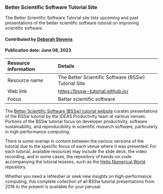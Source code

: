 ### Better Scientific Software Tutorial Site

<!-- deck text start --> 

The Better Scientific Software Tutorial site lists upcoming and past presentations of the better scientific software tutorial on improving scientific software.
<!-- deck text wnd --> 

#### Contributed by [Deborah Stevens](https://github.com/haikudeb)
#### Publication date: June 08, 2023

Resource information | Details 
:--- | :--- 
Resource name | The Better Scientific Software (BSSw) Tutorial Site
Web link | https://bssw-tutorial.github.io/
Focus | Better scientific software

The [Better Scientific Software (BSSw) tutorial website](https://bssw-tutorial.github.io) curates presentations of the BSSw tutorial by the IDEAS Productivity team at various venues.
Portions of the BSSw tutorial focus on developer productivity, software sustainability, and reproducibility in scientific research software, particularly in high-performance computing.

There is some overlap in content between the various versions of the tutorial due to the specific focus of each venue where it was presented. 
For each tutorial, available resources may include the slide deck, the video recording, and in some cases, the repository of hands-on code accompanying the tutorial lessons, such as the [Hello Numerical World](https://github.com/bssw-tutorial/hello-numerical-world-2021-11-15-sc) repository.

Whether you need a refresher or seek new insights on high-performance computing, this complete collection of all BSSw tutorial presentations from 2016 to the present is available for your perusal.

<!---
Publish: yes
Topics: Software Engineering, Online Learning, In-Person Learning, Software Process Improvement, Development Tools, Refactoring, Licensing, Testing
--->
